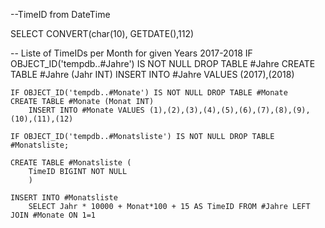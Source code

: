 
--TimeID from DateTime

SELECT CONVERT(char(10), GETDATE(),112)


-- Liste of TimeIDs per Month for given Years 2017-2018
	IF OBJECT_ID('tempdb..#Jahre') IS NOT NULL DROP TABLE #Jahre
	CREATE TABLE #Jahre (Jahr INT) 
		INSERT INTO #Jahre VALUES (2017),(2018)

	IF OBJECT_ID('tempdb..#Monate') IS NOT NULL DROP TABLE #Monate
	CREATE TABLE #Monate (Monat INT) 
		INSERT INTO #Monate VALUES (1),(2),(3),(4),(5),(6),(7),(8),(9),(10),(11),(12)

	IF OBJECT_ID('tempdb..#Monatsliste') IS NOT NULL DROP TABLE #Monatsliste;

	CREATE TABLE #Monatsliste (
		TimeID BIGINT NOT NULL
		)

	INSERT INTO #Monatsliste
		SELECT Jahr * 10000 + Monat*100 + 15 AS TimeID FROM #Jahre LEFT JOIN #Monate ON 1=1

